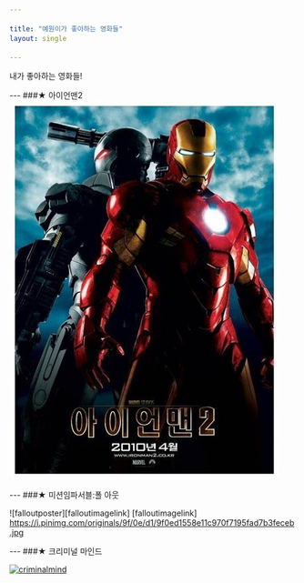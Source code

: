 ```yaml
---

title: "예원이가 좋아하는 영화들"
layout: single 

---
```

내가 좋아하는 영화들!

--- ###★ 아이언맨2
![ironmanposter](/assets/images/ironmanposter.jpg)

--- ###★ 미션임파서블:폴 아웃

![falloutposter][falloutimagelink]
[falloutimagelink] https://i.pinimg.com/originals/9f/0e/d1/9f0ed1558e11c970f7195fad7b3feceb.jpg

--- ###★ 크리미널 마인드

[![criminalmind](/assets/images/criminalmind.jpg "갓띵작 크리미널 마인드 보러가기")](https://serieson.naver.com/broadcasting/detail.nhn?viewSeq=401027)

